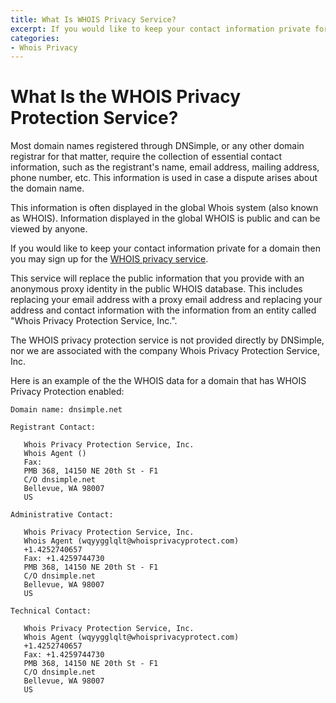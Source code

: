 ```yaml
---
title: What Is WHOIS Privacy Service?
excerpt: If you would like to keep your contact information private for a domain then you may sign up for the WHOIS privacy service.
categories:
- Whois Privacy
---
```


# What Is the WHOIS Privacy Protection Service?

Most domain names registered through DNSimple, or any other domain registrar for that matter, require the collection of essential contact information, such as the registrant's name, email address, mailing address, phone number, etc. This information is used in case a dispute arises about the domain name.

This information is often displayed in the global Whois system (also known as WHOIS). Information displayed in the global WHOIS is public and can be viewed by anyone.

If you would like to keep your contact information private for a domain then you may sign up for the [WHOIS privacy service](/articles/whois-privacy).

This service will replace the public information that you provide with an anonymous proxy identity in the public WHOIS database. This includes replacing your email address with a proxy email address and replacing your address and contact information with the information from an entity called "Whois Privacy Protection Service, Inc.".

<info>
The WHOIS privacy protection service is not provided directly by DNSimple, nor we are associated with the company Whois Privacy Protection Service, Inc.
</info>

Here is an example of the the WHOIS data for a domain that has WHOIS Privacy Protection enabled:

~~~
Domain name: dnsimple.net

Registrant Contact:

   Whois Privacy Protection Service, Inc.
   Whois Agent ()
   Fax:
   PMB 368, 14150 NE 20th St - F1
   C/O dnsimple.net
   Bellevue, WA 98007
   US

Administrative Contact:

   Whois Privacy Protection Service, Inc.
   Whois Agent (wqyygglqlt@whoisprivacyprotect.com)
   +1.4252740657
   Fax: +1.4259744730
   PMB 368, 14150 NE 20th St - F1
   C/O dnsimple.net
   Bellevue, WA 98007
   US

Technical Contact:

   Whois Privacy Protection Service, Inc.
   Whois Agent (wqyygglqlt@whoisprivacyprotect.com)
   +1.4252740657
   Fax: +1.4259744730
   PMB 368, 14150 NE 20th St - F1
   C/O dnsimple.net
   Bellevue, WA 98007
   US
~~~
